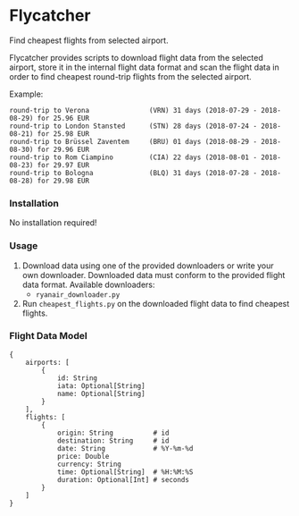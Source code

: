 # Flycatcher
Find cheapest flights from selected airport. 

Flycatcher provides scripts to download flight data from the selected airport, store it
in the internal flight data format and scan the flight data
in order to find cheapest round-trip flights from the selected airport.

Example:
```
round-trip to Verona               (VRN) 31 days (2018-07-29 - 2018-08-29) for 25.96 EUR
round-trip to London Stansted      (STN) 28 days (2018-07-24 - 2018-08-21) for 25.98 EUR
round-trip to Brüssel Zaventem     (BRU) 01 days (2018-08-29 - 2018-08-30) for 29.96 EUR
round-trip to Rom Ciampino         (CIA) 22 days (2018-08-01 - 2018-08-23) for 29.97 EUR
round-trip to Bologna              (BLQ) 31 days (2018-07-28 - 2018-08-28) for 29.98 EUR

```

### Installation

No installation required!

### Usage

1. Download data using one of the provided downloaders or write your own downloader.
 Downloaded data must conform to the provided flight data format. Available downloaders:
    * `ryanair_downloader.py`
2. Run `cheapest_flights.py` on the downloaded flight data to find cheapest flights.

### Flight Data Model

```
{
	airports: [
		{
			id: String
			iata: Optional[String]
			name: Optional[String]
		}
	],
	flights: [
		{
			origin: String          # id
			destination: String     # id
			date: String            # %Y-%m-%d
			price: Double
			currency: String
			time: Optional[String]  # %H:%M:%S
			duration: Optional[Int] # seconds
		}
	]
}
```